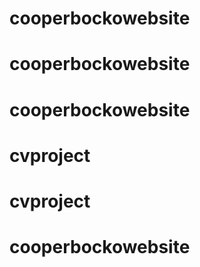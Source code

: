 # cooperbockowebsite
# cooperbockowebsite
# cooperbockowebsite
# cvproject
# cvproject
# cooperbockowebsite
